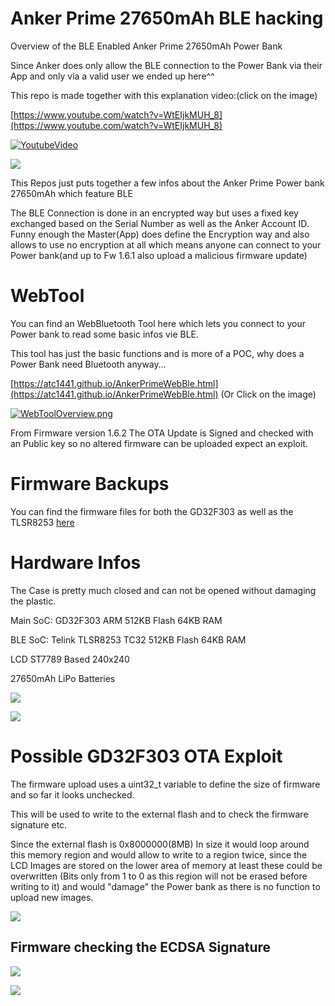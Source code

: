 # Anker Prime 27650mAh BLE hacking
Overview of the BLE Enabled Anker Prime 27650mAh Power Bank

Since Anker does only allow the BLE connection to the Power Bank via their App and only via a valid user we ended up here^^

This repo is made together with this explanation video:(click on the image)

[https://www.youtube.com/watch?v=WtEIjkMUH_8](https://www.youtube.com/watch?v=WtEIjkMUH_8)

[![YoutubeVideo](https://img.youtube.com/vi/WtEIjkMUH_8/0.jpg)](https://www.youtube.com/watch?v=WtEIjkMUH_8)

![](Overview.jpg)

This Repos just puts together a few infos about the Anker Prime Power bank 27650mAh which feature BLE

The BLE Connection is done in an encrypted way but uses a fixed key exchanged based on the Serial Number as well as the Anker Account ID. Funny enough the Master(App) does define the Encryption way and also allows to use no encryption at all which means anyone can connect to your Power bank(and up to Fw 1.6.1 also upload a malicious firmware update)

# WebTool

You can find an WebBluetooth Tool here which lets you connect to your Power bank to read some basic infos vie BLE.

This tool has just the basic functions and is more of a POC, why does a Power Bank need Bluetooth anyway...

[https://atc1441.github.io/AnkerPrimeWebBle.html](https://atc1441.github.io/AnkerPrimeWebBle.html) (Or Click on the image)

[![WebToolOverview.png](WebToolOverview.png)](https://atc1441.github.io/AnkerPrimeWebBle.html)

From Firmware version 1.6.2 The OTA Update is Signed and checked with an Public key so no altered firmware can be uploaded expect an exploit.

# Firmware Backups

You can find the firmware files for both the GD32F303 as well as the TLSR8253 [here](Firmware_Files)

# Hardware Infos

The Case is pretty much closed and can not be opened without damaging the plastic.

Main SoC: GD32F303 ARM 512KB Flash 64KB RAM

BLE SoC: Telink TLSR8253 TC32 512KB Flash 64KB RAM

LCD ST7789 Based 240x240

27650mAh LiPo Batteries


![](Block_diagram.png)

![](PCB_view.jpg)



# Possible GD32F303 OTA Exploit

The firmware upload uses a uint32_t variable to define the size of firmware and so far it looks unchecked.

This will be used to write to the external flash and to check the firmware signature etc.

Since the external flash is 0x8000000(8MB) In size it would loop around this memory region and would allow to write to a region twice, since the LCD Images are stored on the lower area of memory at least these could be overwritten (Bits only from 1 to 0 as this region will not be erased before writing to it) and would "damage" the Power bank as there is no function to upload new images.
 
![](OverflowWriting.png)

## Firmware checking the ECDSA Signature

![](Fw_comparisson_1.6.1_to_1.6.2.png)
 
![](CheckingFunction.png)